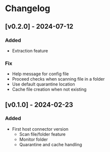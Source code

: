 # Changelog

## [v0.2.0] - 2024-07-12

### Added

- Extraction feature

### Fix

- Help message for config file
- Proceed checks when scanning file in a folder
- Use default quarantine location
- Cache file creation when not existing

## [v0.1.0] - 2024-02-23

### Added

- First host connector version
    - Scan file/folder feature
    - Monitor folder
    - Quarantine and cache handling
